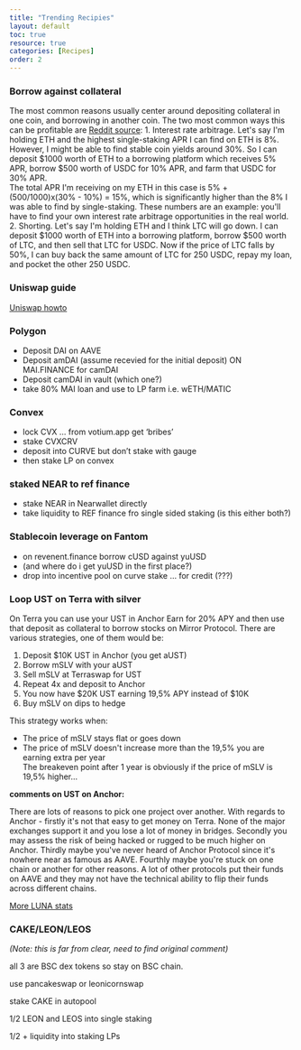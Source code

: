 ```yaml
---
title: "Trending Recipies"
layout: default
toc: true
resource: true 
categories: [Recipes] 
order: 2
---
```

### Borrow against collateral
The most common reasons usually center around depositing collateral in one coin, and borrowing in another coin. 
The two most common ways this can be profitable are [Reddit source](https://www.reddit.com/r/defi/comments/sq9t8i/unless_apy_is_positive_what_is_the_point_of/):
    1. Interest rate arbitrage. Let's say I'm holding ETH and the highest single-staking APR I can find on ETH is 8%. 
    However, I might be able to find stable coin yields around 30%. So I can deposit $1000 worth of 
    ETH to a borrowing platform which receives 5% APR, borrow $500 worth of USDC for 10% APR, and 
    farm that USDC for 30% APR.  
    The total APR I'm receiving on my ETH in this case is 5% + (500/1000)x(30% - 10%) = 15%, which is significantly 
    higher than the 8% I was able to find by single-staking. These numbers are an example: you'll have to 
    find your own interest rate arbitrage opportunities in the real world.
    2. Shorting. Let's say I'm holding ETH and I think LTC will go down. 
    I can deposit $1000 worth of ETH into a borrowing platform, borrow $500 worth of LTC, and then sell that LTC for USDC. 
    Now if the price of LTC falls by 50%, I can buy back the same amount of LTC for 250 USDC, 
    repay my loan, and pocket the other 250 USDC.


### Uniswap guide
[Uniswap howto](https://newsletter.banklesshq.com/p/how-to-make-money-with-uniswap-v3)


### Polygon
*   Deposit DAI on AAVE
*   Deposit amDAI (assume recevied for the initial deposit) ON MAI.FINANCE for camDAI
*   Deposit camDAI in vault (which one?)
*   take 80% MAI loan and use to LP farm i.e. wETH/MATIC 



### Convex
*   lock CVX … from votium.app get ‘bribes’
*   stake CVXCRV
*   deposit into CURVE but don’t stake with gauge
*   then stake LP on convex



### staked NEAR to ref finance
*    stake NEAR in Nearwallet directly
*    take liquidity to REF finance fro single sided staking
(is this either both?)



### Stablecoin leverage on Fantom
*   on revenent.finance borrow cUSD against yuUSD
*   (and where do  i get yuUSD in the first place?)
*   drop into incentive pool on curve
stake … for credit (???)



### Loop UST on Terra with silver
On Terra you can use your UST in Anchor Earn for 20% APY and then use that deposit as collateral to borrow stocks on Mirror Protocol. There are various strategies, one of them would be:
1. Deposit $10K UST in Anchor (you get aUST)
2. Borrow mSLV with your aUST
3. Sell mSLV at Terraswap for UST
4. Repeat 4x and deposit to Anchor
5. You now have $20K UST earning 19,5% APY instead of $10K
6. Buy mSLV on dips to hedge

This strategy works when:
*   The price of mSLV stays flat or goes down
*   The price of mSLV doesn't increase more than the 19,5% you are earning extra per year   
The breakeven point after 1 year is obviously if the price of mSLV is 19,5% higher...

**comments on UST on Anchor:**

There are lots of reasons to pick one project over another. With regards to Anchor - firstly it's not that easy to get money on Terra. 
None of the major exchanges support it and you lose a lot of money in bridges. Secondly you may assess the risk of being 
hacked or rugged to be much higher on Anchor. Thirdly maybe you've never heard of Anchor Protocol since it's nowhere near 
as famous as AAVE. Fourthly maybe you're stuck on one chain or another for other reasons. A lot of other protocols put 
their funds on AAVE and they may not have the technical ability to flip their funds across different chains.

[More LUNA stats](https://coinsutra.com/terra-network-luna-token-analysis/)




### CAKE/LEON/LEOS
_(Note: this is far from clear, need to find original comment)_

all 3 are BSC dex tokens so stay on BSC chain.

use pancakeswap or leonicornswap

stake CAKE in autopool

1/2 LEON and LEOS into single staking

1/2 + liquidity into staking LPs

